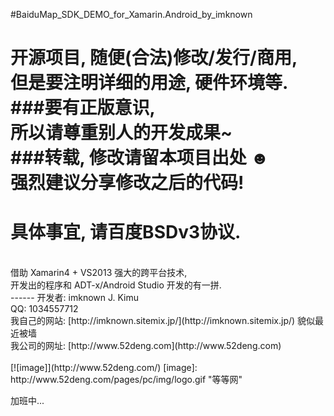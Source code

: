 #BaiduMap_SDK_DEMO_for_Xamarin.Android_by_imknown

开源项目, 随便(合法)修改/发行/商用, <br />
但是要注明详细的用途, 硬件环境等. <br />
###要有正版意识, <br />所以请尊重别人的开发成果~
<br />
###转载, 修改请留本项目出处 ☻<br />强烈建议分享修改之后的代码!
<br />
=====
具体事宜, 请百度BSDv3协议.<br />
=====
<br />
借助 Xamarin4 + VS2013 强大的跨平台技术,<br />
开发出的程序和 ADT-x/Android Studio 开发的有一拼.
<br />
------
开发者: imknown J. Kimu<br />
QQ: 1034557712<br />
我自己的网站: [http://imknown.sitemix.jp/](http://imknown.sitemix.jp/) 貌似最近被墙<br />
我公司的网址: [http://www.52deng.com](http://www.52deng.com)<br />
<br />
[![image]](http://www.52deng.com/)
[image]: http://www.52deng.com/pages/pc/img/logo.gif "等等网"

加班中...